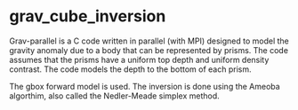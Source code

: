# grav_cube_inversion
Grav-parallel is a C code written in parallel (with MPI) designed to model the gravity anomaly due to a body that can be represented by prisms. The code assumes that the prisms have a uniform top depth and uniform density contrast. The code models the depth to the bottom of each prism.

The gbox forward model is used. The inversion is done using the Ameoba algorthim, also called the Nedler-Meade simplex method.
